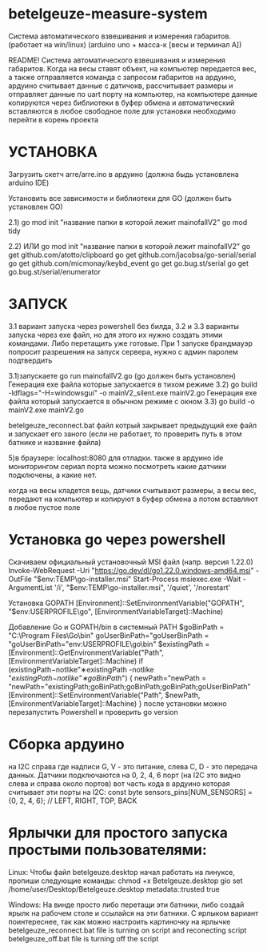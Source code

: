 # betelgeuze-measure-system
Система автоматического взвешивания и измерения габаритов. (работает на win/linux) (arduino uno + масса-к [весы и терминал А])


README!
Система автоматического взвешивания и измерения габаритов.
Когда на весы ставят объект, на компьютер передается вес, а также отправляется команда с запросом габаритов на ардуино, ардуино считывает данные с датичокв, рассчитывает размеры и отправляет данные по uart порту на компьютер, на компьютере данные копируются через библиотеки в буфер обмена и автоматический вставляются в любое свободное поле
для установки необходимо перейти в корень проекта

# УСТАНОВКА


Загрузить скетч arre/arre.ino в ардуино (должна быдь установлена arduino IDE)


Установить все зависимости и библиотеки для GO (должен быть установлен GO)


2.1)
go mod init "название папки в которой лежит mainofallV2"
go mod tidy

2.2) ИЛИ
go mod init "название папки в которой лежит mainofallV2"
go get github.com/atotto/clipboard
go get github.com/jacobsa/go-serial/serial
go get github.com/micmonay/keybd_event
go get go.bug.st/serial
go get go.bug.st/serial/enumerator

# ЗАПУСК

3.1 вариант запуска через powershell без билда, 3.2 и 3.3 варианты запуска через exe файл, но для этого их нужно создать этими командами. Либо перетащить уже готовые. При 1 запуске брандмауэр попросит разрешения на запуск сервера, нужно с админ паролем подтвердить

3.1)запускаете go run mainofallV2.go (go должен быть установлен)
Генерация exe файла которые запускается в тихом режиме
3.2) go build -ldflags="-H=windowsgui" -o mainV2_silent.exe mainV2.go
Генерация exe файла который запускается в обычном режиме с окном
3.3) go build -o mainV2.exe mainV2.go

betelgeuze_reconnect.bat файл котрый закрывает предыдущий exe файл и запускает его заного (если не работает, то проверить путь в этом батнике и название файла)

5)в браузере: localhost:8080 для отладки. также в ардуино ide мониторингом сериал порта можно посмотреть какие датчики подключены, а какие нет.

когда на весы кладется вещь, датчики считывают размеры, а весы вес, передают на компьютер и копируют в буфер обмена а потом вставляют в любое пустое поле


# Установка go через powershell

Скачиваем официальный установочный MSI файл (напр. версия 1.22.0)
Invoke-WebRequest -Uri "https://go.dev/dl/go1.22.0.windows-amd64.msi" -OutFile "$env:TEMP\go-installer.msi"
Start-Process msiexec.exe -Wait -ArgumentList '/i', "$env:TEMP\go-installer.msi", '/quiet', '/norestart'

Установка GOPATH
[Environment]::SetEnvironmentVariable("GOPATH", "$env:USERPROFILE\go", [EnvironmentVariableTarget]::Machine)

Добавление Go и GOPATH/bin в системный PATH
$goBinPath = "C:\Program Files\Go\bin"
goUserBinPath="goUserBinPath = "goUserBinPath="env:USERPROFILE\go\bin"
$existingPath = [Environment]::GetEnvironmentVariable("Path", [EnvironmentVariableTarget]::Machine)
if (existingPath−notlike"∗existingPath -notlike "*existingPath−notlike"∗goBinPath*") {
newPath="newPath = "newPath="existingPath;goBinPath;goBinPath;goBinPath;goUserBinPath"
[Environment]::SetEnvironmentVariable("Path", $newPath, [EnvironmentVariableTarget]::Machine)
}
после установки можно перезапустить Powershell и проверить go version

# Сборка ардуино
на I2C справа где надписи G, V - это питание, слева C, D - это передача данных. Датчики подключаются на 0, 2, 4, 6 порт (на I2C это видно слева и справа около портов)
вот часть кода в ардуино которая считывает эти порты на I2C:
const byte sensors_pins[NUM_SENSORS] = {0, 2, 4, 6}; // LEFT, RIGHT, TOP, BACK




# Ярлычки для простого запуска простыми пользователями:

Linux:
Чтобы файл betelgeuze.desktop начал работать на линуксе, пропиши следующие команды:
chmod +x Betelgeuze.desktop
gio set /home/user/Desktop/Betelgeuze.desktop metadata::trusted true


Windows:
На винде просто либо перетащи эти батники, либо создай ярылк на рабочем столе и ссылайся на эти батники. 
С ярлыком вариант поинтереснее, так как можно настроить картиночку на ярлычке
betelgeuze_reconnect.bat file is turning on script and reconecting script
betelgeuze_off.bat file is turning off the script
